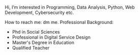Hi, I’m interested in Programming, Data Analysis, Python, Web Development, Cybersecurity etc.


How to reach me: dm me.
Professional Background:
  - Phd in Social Sciences
  - Professional in Digital Service Design
  - Master's Degree in Education
  - Qualified Teacher
